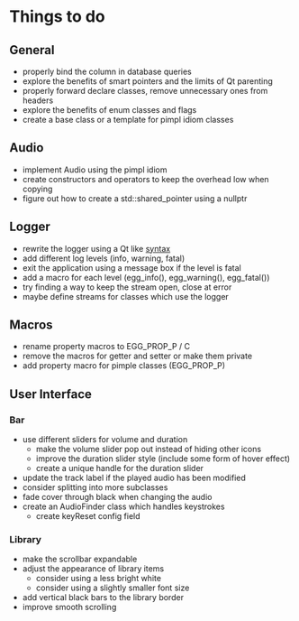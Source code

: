 # Things to do

## General
- properly bind the column in database queries
- explore the benefits of smart pointers and the limits of Qt parenting
- properly forward declare classes, remove unnecessary ones from headers
- explore the benefits of enum classes and flags
- create a base class or a template for pimpl idiom classes

## Audio
- implement Audio using the pimpl idiom
- create constructors and operators to keep the overhead low when copying
- figure out how to create a std::shared_pointer using a nullptr

## Logger
- rewrite the logger using a Qt like [syntax](https://github.com/crosire/reshade/blob/master/source/log.hpp)
- add different log levels (info, warning, fatal)
- exit the application using a message box if the level is fatal
- add a macro for each level (egg_info(), egg_warning(), egg_fatal())
- try finding a way to keep the stream open, close at error
- maybe define streams for classes which use the logger

## Macros
- rename property macros to EGG_PROP_P / C
- remove the macros for getter and setter or make them private
- add property macro for pimple classes (EGG_PROP_P)

## User Interface

### Bar
- use different sliders for volume and duration
  - make the volume slider pop out instead of hiding other icons
  - improve the duration slider style (include some form of hover effect)
  - create a unique handle for the duration slider
- update the track label if the played audio has been modified
- consider splitting into more subclasses
- fade cover through black when changing the audio
- create an AudioFinder class which handles keystrokes
  - create keyReset config field

### Library
- make the scrollbar expandable
- adjust the appearance of library items
  - consider using a less bright white
  - consider using a slightly smaller font size
- add vertical black bars to the library border
- improve smooth scrolling